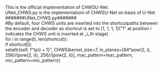 This is the official implementation of CHWSU-Net.   
UNet_CHWS.py is the  implementationi of CHWSU-Net on basis of U-Net.  
#######UNet_CHWS.py#######  
#By default, four CHWS units are inserted into the shortcutpaths between the encoder and decoder as shortcut is set to [1, 1, 1, 1]("1" at position _i_ indicates the CHWS unit is inserted at _i_th stage)  
 for i in range(0, len(shortcut)):  
     if shortcut[i]:  
         setattr(self, f"tp{i + 1}", CHWS(kernel_size=7, in_planes=[64*pow(2, i), 256//(pow(2, i)), 256//(pow(2, i))], mac_pattern=mac_pattern, mic_pattern=mic_pattern))  
